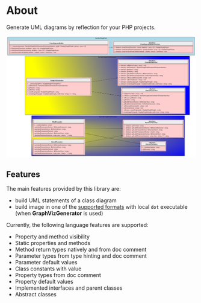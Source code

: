 <!-- markdownlint-disable MD013 -->
# About

Generate UML diagrams by reflection for your PHP projects.

![Graph UML Application](./assets/images/application.graphviz.svg)

## Features

The main features provided by this library are:

* build UML statements of a class diagram
* build image in one of the [supported formats](https://graphviz.gitlab.io/_pages/doc/info/output.html) with local `dot` executable (when **GraphVizGenerator** is used)

Currently, the following language features are supported:

* Property and method visibility
* Static properties and methods
* Method return types natively and from doc comment
* Parameter types from type hinting and doc comment
* Parameter default values
* Class constants with value
* Property types from doc comment
* Property default values
* Implemented interfaces and parent classes
* Abstract classes
